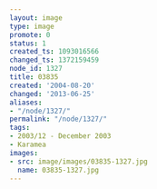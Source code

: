 ```yaml
---
layout: image
type: image
promote: 0
status: 1
created_ts: 1093016566
changed_ts: 1372159459
node_id: 1327
title: 03835
created: '2004-08-20'
changed: '2013-06-25'
aliases:
- "/node/1327/"
permalink: "/node/1327/"
tags:
- 2003/12 - December 2003
- Karamea
images:
- src: image/images/03835-1327.jpg
  name: 03835-1327.jpg
---
```


